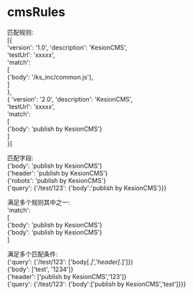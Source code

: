 # cmsRules

匹配规则:  
[{  
    'version': '1.0', 'description': 'KesionCMS',  
    'testUrl': 'xxxxx',  
    'match':  
    [  
        {'body': '/ks_inc/common.js'},  
    ]  
},  
{
    'version': '2.0', 'description': 'KesionCMS',  
    'testUrl': 'xxxxx',  
    'match':  
    [  
        {'body': 'publish by KesionCMS'}  
    ]  
}]  

匹配字段:  
{'body': 'publish by KesionCMS'}  
{'header': 'publish by KesionCMS'}  
{'robots': 'publish by KesionCMS'}  
{'query': {'/test/123': {'body':'publish by KesionCMS'}}}  

满足多个规则其中之一:  
'match':  
[  
    {'body': 'publish by KesionCMS'}  
    {'body': 'publish by KesionCMS'}  
]  

满足多个匹配条件:  
{'query': {'/test/123': ['body[.*]','header[.*]']}}  
{'body': ['test', '1234']}  
{'header': ['publish by KesionCMS','123']}  
{'query': {'/test/123': {'body':['publish by KesionCMS','test']}}}  